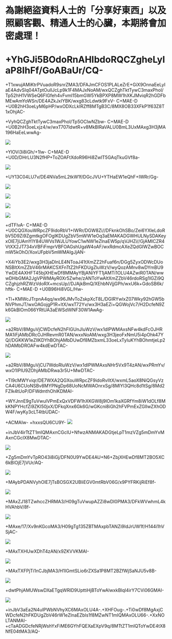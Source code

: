 # 為謝絕盜資料人士的「分享好東西」以及照顧客觀、精通人士的心臟，本期將會加密處理！
# +YhGJi5BOdoRnAHIbdoRQCZgheLyIaP8IhFf/GoABaUr/CQ-
+T1xwujAMiKtrPVuadoR9snrZMA3/DFAJmCFOS1PLALeZrE+GiX9OnnaEeLyIaE4AdvSIq04ATptOullJcLp9k1F4MAJxNoAM/wxQCZghTktTywC3maxPhol/Tp52hH1VWSeQ6FIGfeh4vFvml15bmGW5YkBPXP8MW1hXKJMviqR2hGDFbMEwAmYoWSn/DE4AZkJxIYBK/wxg83cLdwtk9FxV- C+MAE-D +U0B2hH3oeLyM6pHP/wxODXcLkIRZff8MTgB3C/8MX8OB33XFkP1f63Z8T1xOhjAC-

+VyhQCZghTktTywC3maxPhol/Tp5OClwNZbw- C+MAE-D +U0B2hH3oeLxjz4/w/wxT707ldwtR+v8MkBlRaVALU0BmL3UxMAxg3H3jMA196HaEeLwwAg-

![](http://img.vim-cn.com/fc/51bf0ebece852b1a7f3f9c6bdb49c8862f0352.jpg)

+YlOVi3i8iGh/+1Iw- C+MAE-D +U0D/DHrLU3N2fHP+ToZOAFtXdoR96Hi8ZwlT5GAqTkuGVf8a-

![](http://img.vim-cn.com/c6/788fc9fc5ef6779044fa61f86000ed2190f2cc.jpg)

+UY13C04LU7v/DE4NVa5mL2tkW1f/DGcJVU+YTHaEW1eQhF+IWRr/Gg-

![](http://img.vim-cn.com/13/db448f8fc978021f3e7a8b4b718b7d55bfcbf4.png)

![](http://img.vim-cn.com/f8/2c05725f71e66d50cc0a7c98f3995f7aa5a1b9.png)

![](http://img.vim-cn.com/17/4f86e24e1216cad990524fe0aae3ec01a215f2.png)

![](http://img.vim-cn.com/af/a7bad481e9f92dff19d11ca435c829f3cba5bf.png)

+dTFlvA- C+MAE-D +U0CQGXouWRpcZF9idoRbV1+IWRr/DGW8Zi//DFknkOhSBo/Zei6YXleLdoRbV5D9Zi9ZgmtkgOFOglKDUgZbV5mWW1eOq3aEMAKADGWHULNySDAKeyxOlE7jUAmYIY84UWVs1WJLUYowC1wNW1eZlnaEW5p/qVJHZi//GjAMICZR4VtXX2JT734xVBFiFmprVBFOAGshUgaW4oAF/wxRdmcAXeZQdGIWZwBOCmW5kOhO/XoxUFpbV5mWMAIgJjAN-

+X4iYb3E2/wxg3H3jaDlnLE4NToaJ41tXmZZ2hFuaf6n/DGg5ZyxODWcDUoNSBltXmZZbV46rMAKC5XFnTtZ2hFKDUgZluWzV/wyQozAMnv8wDYmBU9YwDE4AXHFT45bjXHEwDf8MMAyYBjANiYFT1jAMTi1OLU4AZwiR0TAN/wwwDHbGMA2JgVPWMAyR0Xr5Zwhe/zANToYwAltXmZZbV46rdoRSg1IGZi9QCZghjzhRZWzVdoRX+mcsUp//DJAjkBmQ/XEhbNVjjGPh/wxU6k+GdoSB6k/hftk- C+MAE-D +U0B96Hi8VGL/Hw-

+Tl+KMWcJTrpnA4qq/wx96JMvToZskpXcT8L/DGIRYwlxZ07Wky92hGW5bNVPhmJT/wxOAGojgP1R+ltX/wxT72Yv/wx3H3aEZi+QGWojVc7/H2DcfeN9Zk6GkBlOm066YRtUA3aEWSdWNF30W1AwAg-

![](http://img.vim-cn.com/22/3fb2e2615569f2e2dbee0a2f8b609fc751fd8d.png)

+a2RbV/8MguVjCWDcfeN2hFIGUnJluWzV/wx1dlPWMAxsNFw4kdFcOJHRMA1iFjAMbDRcOJHRevmR0TAN/wxxNoAM/wxg3H3jeoFxNmU5i4pOhk47YQ//DGKKW1eZllKDYhBOhjAMbDUwDf8MZbxmL33oeLxTyIuKYhBOhmtjeLp2hDAMbDROAFw4kdEwDTAC-

![](http://img.vim-cn.com/ee/aa8fa628ecf007770461887bf3b7a52f08a1b8.png)

+a2RbV/8MguVjCU7WdoRluWzV/wx1dlPWMAxsNHr5Vx9T4zAN/wxPRmYv/wxO1lPIU9ZOhjAMbDRwa3r5U+MwDTAC-

+Tl9cMWYviqr/DE7WXA2QGXouWRpcZF9idoRvIltX/wxmL5aoX8NiQGsyVzCA4U6CUoNSBv8MYPNgDp68UoNcMWAOnrxSg/8MlYl3QHc8d1tSg/8Md2FZIk4tUoP/DFWdmthOhlKDMAI-

+WYJnnE9gTuVwulVPmExQxVDFW1hXKGW8j9lOm1kaXGRfYm8iW1dOLf8MkKNPYHcfZi9ZKl50jxX/DFkqXnx6Gk6G/wGKcni8iGh2hFVPmExZGlIwZXhODW4F/wyKy3cLT4tbUDAC-

+ACMAIw- +hxxsQU6CU9Y-
![](http://img.vim-cn.com/9b/e3d00a5c4db55b9561a68715f24721239e2b3c.png)

+inJbV4irTtZT1mIQMAxnCGcIU+NfwzANMAKADGtjeLpT1mzVZg5mDmYvMAxnCGcIX8MwDTAC-

![](http://img.vim-cn.com/24/ae008738a0c8abb22d92f121c75a75ad1fac3f.png)

+Zg5mDmYvTpRO43i8iGj/DFN0U9YwDE4AU+N6+ZbjXHEwDf8MT2BO5XC6kBlOjE7jVUr/AQ-

![](http://img.vim-cn.com/37/fee2de2dc54419799ab2221572c27aa6e1b85b.png)

+MAybPDANVyhOlE7jTsBOSGX2UBliEGV0mtRbV06G/x9PYFRKijRiEf8f-

![](http://img.vim-cn.com/37/0a0f7f00656507f87850b1180625285355dd5a.png)

+MAxZJ18TZwhccZHRMA3/H09gTuVwupAZZi8wDI0PMA3/DFkWVwhmL4kHVAhbV/8f-

![](http://img.vim-cn.com/55/d1ab300cbc0e1d4cdbbe5e53898e566abc9c79.png)

+MAxe/17/Xv9nKGcoMA3/H09gTg135ZBTMAxpbTANZi9ldJrUW1f/H144i1hVSjAC-

![](http://img.vim-cn.com/96/a14c9bbc5dfed2e676ce8618db53b70294cc53.png)

+MAxTXHUwXDhT4zAN/x9ZKVVKMAI-

![](http://img.vim-cn.com/36/d4f1b32d416f38f6c07e4d4fcafa54db0aced3.png)

+MAxTXFPjTi1nCJbjMA3/H1IGmtSLio6rZXSa1P8MT2BZfWjSaNJU5v8B-

![](http://img.vim-cn.com/6e/1a6ff6e00304ce82d8a1fc9f840a19fac35be0.png)

+dwtPhjAMUWswDXaETgqWRID9UpttiHjBToYwAlwxkBlqI4irY7CVi06GMAI-

![](http://img.vim-cn.com/71/0a9e3d28e68b708c256de1edcd1ef9c50a8c22.png)

+inJbV3aEa2N4ulPWbNVhyXC6MAxOLU4A-.+XHFOug-.+Ti0wDf8MgAxjCWDcfeN2hFKDUgZbV46rW1eZlnaEZbls1f8MZwNT1mIQMAxOLU66-.+XxNOLTANMAI- +cTaADGDcfeNRjWshYxFiME6GYhFQEXaEXpV9q/8MTtZT1mIQToYwDE4tX8NfE04tMA3/AQ-
